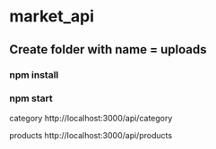 # market_api

## Create folder with name = uploads

### npm install
### npm start

category
http://localhost:3000/api/category


products
http://localhost:3000/api/products